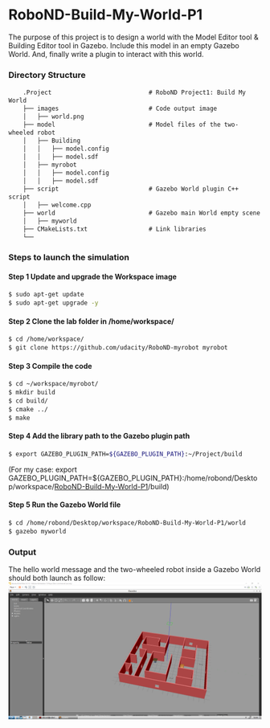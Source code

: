 
# RoboND-Build-My-World-P1
 The purpose of this project is to design a world  with the Model Editor tool &  Building Editor tool in Gazebo. Include this model in an empty Gazebo World. And, finally write a plugin to interact with this world.  

### Directory Structure
```
    .Project                           # RoboND Project1: Build My World 
    ├── images                         # Code output image                   
    │   ├── world.png
    ├── model                          # Model files of the two-wheeled robot
    │   ├── Building
    │   │   ├── model.config
    │   │   ├── model.sdf
    │   ├── myrobot
    │   │   ├── model.config
    │   │   ├── model.sdf
    ├── script                         # Gazebo World plugin C++ script      
    │   ├── welcome.cpp
    ├── world                          # Gazebo main World empty scene
    │   ├── myworld
    ├── CMakeLists.txt                 # Link libraries 
    └──                              
```

### Steps to launch the simulation

#### Step 1 Update and upgrade the Workspace image
```sh
$ sudo apt-get update
$ sudo apt-get upgrade -y
```

#### Step 2 Clone the lab folder in /home/workspace/
```sh
$ cd /home/workspace/
$ git clone https://github.com/udacity/RoboND-myrobot myrobot
```

#### Step 3 Compile the code
```sh
$ cd ~/workspace/myrobot/
$ mkdir build
$ cd build/
$ cmake ../
$ make
```

#### Step 4 Add the library path to the Gazebo plugin path  
```sh
$ export GAZEBO_PLUGIN_PATH=${GAZEBO_PLUGIN_PATH}:~/Project/build
```
(For my case: export GAZEBO_PLUGIN_PATH=${GAZEBO_PLUGIN_PATH}:/home/robond/Desktop/workspace/[RoboND-Build-My-World-P1](https://github.com/umtclskn/RoboND-Build-My-World-P1)/build)

#### Step 5 Run the Gazebo World file  
```sh
$ cd /home/robond/Desktop/workspace/RoboND-Build-My-World-P1/world
$ gazebo myworld
```

### Output
The hello world message and the two-wheeled robot inside a Gazebo World should both launch as follow: 
![alt text](images/world.png)